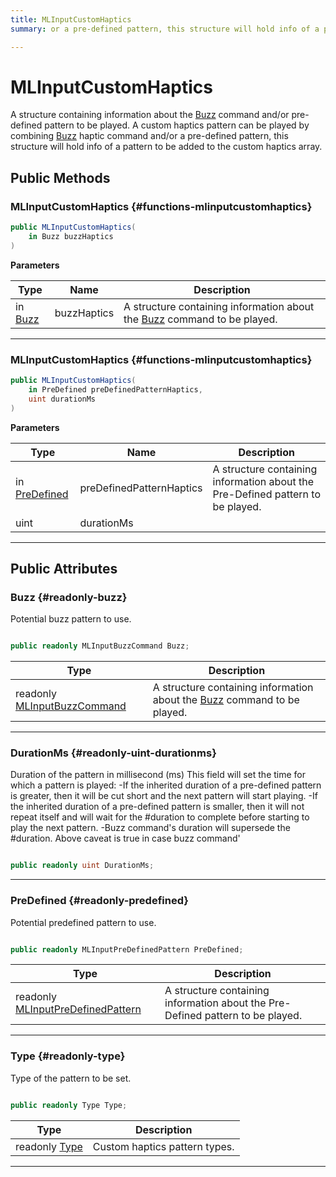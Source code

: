 ```yaml
---
title: MLInputCustomHaptics
summary: or a pre-defined pattern, this structure will hold info of a pattern to be added to the custom haptics array. 

---
```


# MLInputCustomHaptics




A structure containing information about the [Buzz](/versioned_docs/version-31-Aug-2023/unity-api/api/UnityEngine.XR.MagicLeap/InputSubsystem/Extensions/Haptics/UnityEngine.XR.MagicLeap.InputSubsystem.Extensions.Haptics.Buzz.md) command and/or pre-defined pattern to be played. A custom haptics pattern can be played by combining [Buzz](/versioned_docs/version-31-Aug-2023/unity-api/api/UnityEngine.XR.MagicLeap/InputSubsystem/Extensions/Haptics/UnityEngine.XR.MagicLeap.InputSubsystem.Extensions.Haptics.Buzz.md) haptic command and/or a pre-defined pattern, this structure will hold info of a pattern to be added to the custom haptics array.   





## Public Methods

###  MLInputCustomHaptics {#functions-mlinputcustomhaptics}

```csharp
public MLInputCustomHaptics(
    in Buzz buzzHaptics
)
```


**Parameters**

| Type | Name  | Description  | 
|--|--|--|
| in [Buzz](/versioned_docs/version-31-Aug-2023/unity-api/api/UnityEngine.XR.MagicLeap/InputSubsystem/Extensions/Haptics/UnityEngine.XR.MagicLeap.InputSubsystem.Extensions.Haptics.Buzz.md) |buzzHaptics|A structure containing information about the [Buzz](/versioned_docs/version-31-Aug-2023/unity-api/api/UnityEngine.XR.MagicLeap/InputSubsystem/Extensions/Haptics/UnityEngine.XR.MagicLeap.InputSubsystem.Extensions.Haptics.Buzz.md) command to be played. |






-----------

###  MLInputCustomHaptics {#functions-mlinputcustomhaptics}

```csharp
public MLInputCustomHaptics(
    in PreDefined preDefinedPatternHaptics,
    uint durationMs
)
```


**Parameters**

| Type | Name  | Description  | 
|--|--|--|
| in [PreDefined](/versioned_docs/version-31-Aug-2023/unity-api/api/UnityEngine.XR.MagicLeap/InputSubsystem/Extensions/Haptics/UnityEngine.XR.MagicLeap.InputSubsystem.Extensions.Haptics.PreDefined.md) |preDefinedPatternHaptics|A structure containing information about the Pre-Defined pattern to be played. |
| uint |durationMs||






-----------

## Public Attributes

### Buzz {#readonly-buzz}

Potential buzz pattern to use. 

```csharp

public readonly MLInputBuzzCommand Buzz;

```

| Type | Description  | 
|--|--|
| readonly [MLInputBuzzCommand](/versioned_docs/version-31-Aug-2023/unity-api/api/UnityEngine.XR.MagicLeap/InputSubsystem/Extensions/Haptics/NativeBindings/UnityEngine.XR.MagicLeap.InputSubsystem.Extensions.Haptics.NativeBindings.MLInputBuzzCommand.md) | A structure containing information about the [Buzz](/versioned_docs/version-31-Aug-2023/unity-api/api/UnityEngine.XR.MagicLeap/InputSubsystem/Extensions/Haptics/UnityEngine.XR.MagicLeap.InputSubsystem.Extensions.Haptics.Buzz.md) command to be played.  |





-----------

### DurationMs {#readonly-uint-durationms}

Duration of the pattern in millisecond (ms) This field will set the time for which a pattern is played: -If the inherited duration of a pre-defined pattern is greater, then it will be cut short and the next pattern will start playing. -If the inherited duration of a pre-defined pattern is smaller, then it will not repeat itself and will wait for the #duration to complete before starting to play the next pattern. -Buzz command's duration will supersede the #duration. Above caveat is true in case buzz command' 

```csharp

public readonly uint DurationMs;

```






-----------

### PreDefined {#readonly-predefined}

Potential predefined pattern to use. 

```csharp

public readonly MLInputPreDefinedPattern PreDefined;

```

| Type | Description  | 
|--|--|
| readonly [MLInputPreDefinedPattern](/versioned_docs/version-31-Aug-2023/unity-api/api/UnityEngine.XR.MagicLeap/InputSubsystem/Extensions/Haptics/NativeBindings/UnityEngine.XR.MagicLeap.InputSubsystem.Extensions.Haptics.NativeBindings.MLInputPreDefinedPattern.md) | A structure containing information about the Pre-Defined pattern to be played.  |





-----------

### Type {#readonly-type}

Type of the pattern to be set. 

```csharp

public readonly Type Type;

```

| Type | Description  | 
|--|--|
| readonly [Type](/versioned_docs/version-31-Aug-2023/unity-api/api/UnityEngine.XR.MagicLeap/InputSubsystem/Extensions/Haptics/UnityEngine.XR.MagicLeap.InputSubsystem.Extensions.Haptics.md#enums-type) | Custom haptics pattern types.  |





-----------



